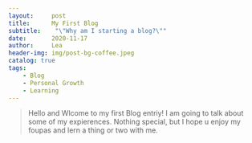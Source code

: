 ```yaml
---
layout:     post
title:      My First Blog
subtitle:    "\"Why am I starting a blog?\""
date:       2020-11-17
author:     Lea
header-img: img/post-bg-coffee.jpeg
catalog: true
tags:
    - Blog
    - Personal Growth
    - Learning
---
```


> Hello and Wlcome to my first Blog entriy!
I am going to talk about some of my expierences. Nothing special, but I hope u enjoy my foupas and lern a thing or two with me. 


